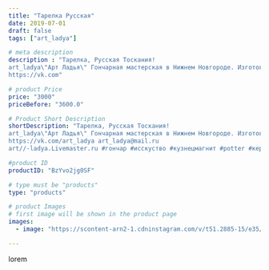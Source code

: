 ```yaml
---
title: "Тарелка Русская"
date: 2019-07-01
draft: false
tags: ["art_ladya"]

# meta description
description : "Тарелка, Русская Тоскания! 
art_ladya\"Арт Ладья\" Гончарная мастерская в Нижнем Новгороде. Изготовление керамики и мастер//-классы по обучению. 
https://vk.com"

# product Price
price: "3000"
priceBefore: "3600.0"

# Product Short Description
shortDescription: "Тарелка, Русская Тоскания! 
art_ladya\"Арт Ладья\" Гончарная мастерская в Нижнем Новгороде. Изготовление керамики и мастер//-классы по обучению. 
https://vk.com/art_ladya art_ladya@mail.ru 
art//-ladya.Livemaster.ru #гончар #исскуство #кузнецмагнит #potter #керамикадляинтерьера #керамикаручнаяработа #гончарнаямастерская #русскаятоскания #handmade #посудаизглины #керамика #гончарнаяпосуда #эксклюзивнаякерамика #dishes #decor #ceramicar #ворсма #claygoods #кузнец #earthenware #ceramic #design #restaurant #ceramicart #никитиймогучий #авторскаякерамика #bowl #dish #тарелка #plate"

#product ID
productID: "BzYvo2jg0SF"

# type must be "products"
type: "products"

# product Images
# first image will be shown in the product page
images:
  - image: "https://scontent-arn2-1.cdninstagram.com/v/t51.2885-15/e35/64517821_231522134473606_7335734007355812610_n.jpg?tp=1&_nc_ht=scontent-arn2-1.cdninstagram.com&_nc_cat=110&_nc_ohc=HPP4bZHRjnsAX_FxJgW&ccb=7-4&oh=fbdd0adf18b2acdde52576b5ced8a85e&oe=6085DB6F&_nc_sid=86f79a&ig_cache_key=MjA3ODYyMDc0MzU3NDQzOTA0NQ%3D%3D.2-ccb7-4"

---
```

lorem
